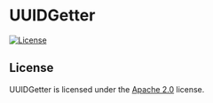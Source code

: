 # UUIDGetter

[![License](https://img.shields.io/github/license/LXGaming/UUIDGetter?label=License&cacheSeconds=86400)](https://github.com/LXGaming/UUIDGetter/blob/master/LICENSE)

## License
UUIDGetter is licensed under the [Apache 2.0](https://github.com/LXGaming/UUIDGetter/blob/master/LICENSE) license.